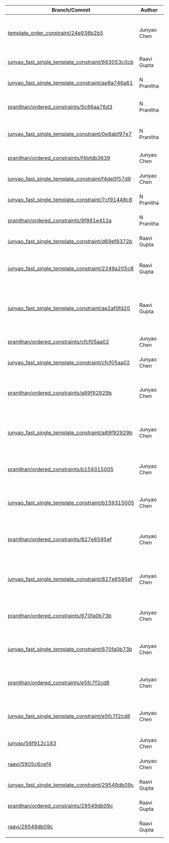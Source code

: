 | Branch/Commit | Author       | Date_EST           | Title                                                                 |
|---------------|--------------|--------------------|-----------------------------------------------------------------------|
| [template_order_constraint/24e938b2b5](https://github.com/jychen630/transformers/commit/24e938b2b5) | Junyao Chen  | 2025-05-08 18:30:22 | "Add `TemplateConstraint` and `OrdredConstraint` features (#27706)"  |
| [junyao_fast_single_template_constraint/663053c0cb](https://github.com/jychen630/transformers/commit/663053c0cb) | Raavi Gupta  | 2025-05-06 23:05:08 | "ordered constraints unit tests added"                                |
| [junyao_fast_single_template_constraint/ae9a746a61](https://github.com/jychen630/transformers/commit/ae9a746a61) | N Pranitha   | 2025-05-06 21:41:15 | "minor"                                                               |
| [pranithan/ordered_constraints/5c66aa76d3](https://github.com/jychen630/transformers/commit/5c66aa76d3) | N Pranitha   | 2025-05-06 21:16:36 | "added boost and penalize to the ordered constraint logits processor" |
| [junyao_fast_single_template_constraint/0e8abf97e7](https://github.com/jychen630/transformers/commit/0e8abf97e7) | N Pranitha   | 2025-05-06 21:16:36 | "added boost and penalize to the ordered constraint logits processor" |
| [pranithan/ordered_constraints/f4bfdb3639](https://github.com/jychen630/transformers/commit/f4bfdb3639) | Junyao Chen  | 2025-05-05 22:10:51 | "Alternative version of OrderedConstraint"                            |
| [junyao_fast_single_template_constraint/f4de0f57d9](https://github.com/jychen630/transformers/commit/f4de0f57d9) | Junyao Chen  | 2025-05-05 22:10:51 | "Alternative version of OrderedConstraint"                            |
| [junyao_fast_single_template_constraint/7cf91448c8](https://github.com/jychen630/transformers/commit/7cf91448c8) | N Pranitha   | 2025-05-05 16:28:10 | "add ordered constraints"                                             |
| [pranithan/ordered_constraints/9f861e412a](https://github.com/jychen630/transformers/commit/9f861e412a) | N Pranitha   | 2025-05-05 16:28:10 | "add ordered constraints"                                             |
| [junyao_fast_single_template_constraint/d69ef8372b](https://github.com/jychen630/transformers/commit/d69ef8372b) | Raavi Gupta  | 2025-05-05 02:02:49 | "commit the tests"                                                    |
| [junyao_fast_single_template_constraint/2249a205c8](https://github.com/jychen630/transformers/commit/2249a205c8) | Raavi Gupta  | 2025-05-05 01:57:27 | "resetting the initialization as initialization is is being overided by constraints class" |
| [junyao_fast_single_template_constraint/ae2af0fd20](https://github.com/jychen630/transformers/commit/ae2af0fd20) | Raavi Gupta  | 2025-05-05 01:51:31 | "removing vocab length parameter in the template as it is very model specific. making the code model agnostic" |
| [pranithan/ordered_constraints/cfcf05aa02](https://github.com/jychen630/transformers/commit/cfcf05aa02) | Junyao Chen  | 2025-05-01 15:17:11 | "Sync my test code"                                                   |
| [junyao_fast_single_template_constraint/cfcf05aa02](https://github.com/jychen630/transformers/commit/cfcf05aa02) | Junyao Chen  | 2025-05-01 15:17:11 | "Sync my test code"                                                   |
| [pranithan/ordered_constraints/a89f92929b](https://github.com/jychen630/transformers/commit/a89f92929b) | Junyao Chen  | 2025-05-01 15:16:50 | "Enforce template constraint logit processor to mask all other tokens except for the template tokens" |
| [junyao_fast_single_template_constraint/a89f92929b](https://github.com/jychen630/transformers/commit/a89f92929b) | Junyao Chen  | 2025-05-01 15:16:50 | "Enforce template constraint logit processor to mask all other tokens except for the template tokens" |
| [pranithan/ordered_constraints/b159315005](https://github.com/jychen630/transformers/commit/b159315005) | Junyao Chen  | 2025-05-01 15:16:11 | "Add support to a list of constriants, rather than a single constraint, on the dashboard" |
| [junyao_fast_single_template_constraint/b159315005](https://github.com/jychen630/transformers/commit/b159315005) | Junyao Chen  | 2025-05-01 15:16:11 | "Add support to a list of constriants, rather than a single constraint, on the dashboard" |
| [pranithan/ordered_constraints/827e6595ef](https://github.com/jychen630/transformers/commit/827e6595ef) | Junyao Chen  | 2025-04-28 16:52:18 | "Add simple workable test for TemplateConstraint with single constraint at a time" |
| [junyao_fast_single_template_constraint/827e6595ef](https://github.com/jychen630/transformers/commit/827e6595ef) | Junyao Chen  | 2025-04-28 16:52:18 | "Add simple workable test for TemplateConstraint with single constraint at a time" |
| [pranithan/ordered_constraints/670fa0b73b](https://github.com/jychen630/transformers/commit/670fa0b73b) | Junyao Chen  | 2025-04-28 16:45:34 | "Implement TemplateConstraint (linear method for single constriant in the constraint list)" |
| [junyao_fast_single_template_constraint/670fa0b73b](https://github.com/jychen630/transformers/commit/670fa0b73b) | Junyao Chen  | 2025-04-28 16:45:34 | "Implement TemplateConstraint (linear method for single constriant in the constraint list)" |
| [pranithan/ordered_constraints/e5fc7f2cd8](https://github.com/jychen630/transformers/commit/e5fc7f2cd8) | Junyao Chen  | 2025-04-28 16:40:05 | "Fix unexpected None or empty array that torch longtensor does not allow" |
| [junyao_fast_single_template_constraint/e5fc7f2cd8](https://github.com/jychen630/transformers/commit/e5fc7f2cd8) | Junyao Chen  | 2025-04-28 16:40:05 | "Fix unexpected None or empty array that torch longtensor does not allow" |
| [junyao/56f912c183](https://github.com/jychen630/transformers/commit/56f912c183) | Junyao Chen  | 2025-04-16 20:54:59 | "Second version"                                                      |
| [raavi/5905c6cef4](https://github.com/jychen630/transformers/commit/5905c6cef4) | Junyao Chen  | 2025-04-17 17:47:29 | "Try to understand the internal code logic"                           |
| [junyao_fast_single_template_constraint/29549db09c](https://github.com/jychen630/transformers/commit/29549db09c) | Raavi Gupta  | 2025-04-14 16:33:48 | "working slow template constraint"                                    |
| [pranithan/ordered_constraints/29549db09c](https://github.com/jychen630/transformers/commit/29549db09c) | Raavi Gupta  | 2025-04-14 16:33:48 | "working slow template constraint"                                    |
| [raavi/29549db09c](https://github.com/jychen630/transformers/commit/29549db09c) | Raavi Gupta  | 2025-04-14 16:33:48 | "working slow template constraint"                                    |
